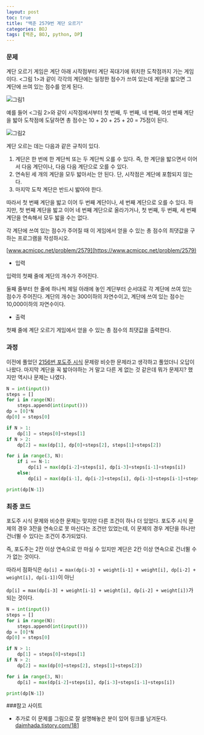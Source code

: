 ```yaml
---
layout: post
toc: true
title: "백준 2579번 계단 오르기"
categories: BOJ
tags: [백준, BOJ, python, DP]
---
```


### 문제
계단 오르기 게임은 계단 아래 시작점부터 계단 꼭대기에 위치한 도착점까지 가는 게임이다. <그림 1>과 같이 각각의 계단에는 일정한 점수가 쓰여 있는데 계단을 밟으면 그 계단에 쓰여 있는 점수를 얻게 된다.

![그림1](https://www.acmicpc.net/upload/images/k64or2GOK1vmpEig7Ud.png)

예를 들어 <그림 2>와 같이 시작점에서부터 첫 번째, 두 번째, 네 번째, 여섯 번째 계단을 밟아 도착점에 도달하면 총 점수는 10 + 20 + 25 + 20 = 75점이 된다.

![그림2](https://www.acmicpc.net/upload/images/f62omMF2kQYD5rDct.png)

계단 오르는 데는 다음과 같은 규칙이 있다.

1. 계단은 한 번에 한 계단씩 또는 두 계단씩 오를 수 있다. 즉, 한 계단을 밟으면서 이어서 다음 계단이나, 다음 다음 계단으로 오를 수 있다.
2. 연속된 세 개의 계단을 모두 밟아서는 안 된다. 단, 시작점은 계단에 포함되지 않는다.
3. 마지막 도착 계단은 반드시 밟아야 한다.

따라서 첫 번째 계단을 밟고 이어 두 번째 계단이나, 세 번째 계단으로 오를 수 있다. 하지만, 첫 번째 계단을 밟고 이어 네 번째 계단으로 올라가거나, 첫 번째, 두 번째, 세 번째 계단을 연속해서 모두 밟을 수는 없다.

각 계단에 쓰여 있는 점수가 주어질 때 이 게임에서 얻을 수 있는 총 점수의 최댓값을 구하는 프로그램을 작성하시오.

[www.acmicpc.net/problem/2579](https://www.acmicpc.net/problem/2579)

* 입력

입력의 첫째 줄에 계단의 개수가 주어진다.

둘째 줄부터 한 줄에 하나씩 제일 아래에 놓인 계단부터 순서대로 각 계단에 쓰여 있는 점수가 주어진다. 계단의 개수는 300이하의 자연수이고, 계단에 쓰여 있는 점수는 10,000이하의 자연수이다.

* 출력

첫째 줄에 계단 오르기 게임에서 얻을 수 있는 총 점수의 최댓값을 출력한다.

### 과정

이전에 풀었던 [2156번 포도주 시식](https://summerlunaa.github.io/boj/2021/02/16/BOJ-2156-%ED%8F%AC%EB%8F%84%EC%A3%BC-%EC%8B%9C%EC%8B%9D.html) 문제랑 비슷한 문제라고 생각하고 풀었더니 오답이 나왔다. 마지막 계단을 꼭 밟아야하는 거 말고 다른 게 없는 것 같은데 뭐가 문제지? 했지만 역시나 문제는 나였다.

```python
N = int(input())
steps = []
for i in range(N):
    steps.append(int(input()))
dp = [0]*N
dp[0] = steps[0]

if N > 1:
    dp[1] = steps[0]+steps[1]
if N > 2:
    dp[2] = max(dp[1], dp[0]+steps[2], steps[1]+steps[2])

for i in range(3, N):
    if i == N-1:
        dp[i] = max(dp[i-2]+steps[i], dp[i-3]+steps[i-1]+steps[i])
    else:
        dp[i] = max(dp[i-1], dp[i-2]+steps[i], dp[i-3]+steps[i-1]+steps[i])

print(dp[N-1])
```

### 최종 코드

포도주 시식 문제와 비슷한 문제는 맞지만 다른 조건이 하나 더 있었다. 포도주 시식 문제의 경우 3잔을 연속으로 못 마신다는 조건만 있었는데, 이 문제의 경우 계단을 하나만 건너뛸 수 있다는 조건이 추가되었다.

즉, 포도주는 2잔 이상 연속으로 안 마실 수 있지만 계단은 2칸 이상 연속으로 건너뛸 수가 없는 것이다.

따라서 점화식은 `dp[i] = max(dp[i-3] + weight[i-1] + weight[i], dp[i-2] + weight[i], dp[i-1])`이 아닌

`dp[i] = max(dp[i-3] + weight[i-1] + weight[i], dp[i-2] + weight[i])`가 되는 것이다.

```python
N = int(input())
steps = []
for i in range(N):
    steps.append(int(input()))
dp = [0]*N
dp[0] = steps[0]

if N > 1:
    dp[1] = steps[0]+steps[1]
if N > 2:
    dp[2] = max(dp[0]+steps[2], steps[1]+steps[2])

for i in range(3, N):
    dp[i] = max(dp[i-2]+steps[i], dp[i-3]+steps[i-1]+steps[i])

print(dp[N-1])
```

###참고 사이트

- 추가로 이 문제를 그림으로 잘 설명해놓은 분이 있어 링크를 남겨둔다.
[daimhada.tistory.com/181](https://daimhada.tistory.com/181)
